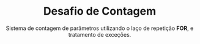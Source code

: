 <h1 align="center">Desafio de Contagem</h1>
<p align="center">Sistema de contagem de parâmetros utilizando o laço de repetição <strong>FOR</strong>, e tratamento de exceções.</p>
